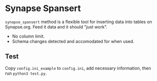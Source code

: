 # Synapse Spansert

`synapse_spansert` method is a flexible tool for inserting data into tables on Synapse.org. Feed it data and it should "just work". 

- No column limit.
- Schema changes detected and accomodated for when used. 


## Test
Copy `config.ini_example` to `config.ini`, add necessary information, then run `python3 test.py`.
